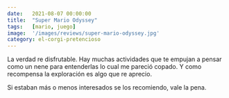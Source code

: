 ```yaml
---
date:   2021-08-07 00:00:00
title:  "Super Mario Odyssey"
tags:   [mario, juego]
image:  '/images/reviews/super-mario-odyssey.jpg'
category: el-corgi-pretencioso
---
```

La verdad re disfrutable. Hay muchas actividades que te empujan a pensar como un nene para entenderlas lo cual me pareció copado. Y como recompensa la exploración es algo que re aprecio.

Si estaban más o menos interesados se los recomiendo, vale la pena.

